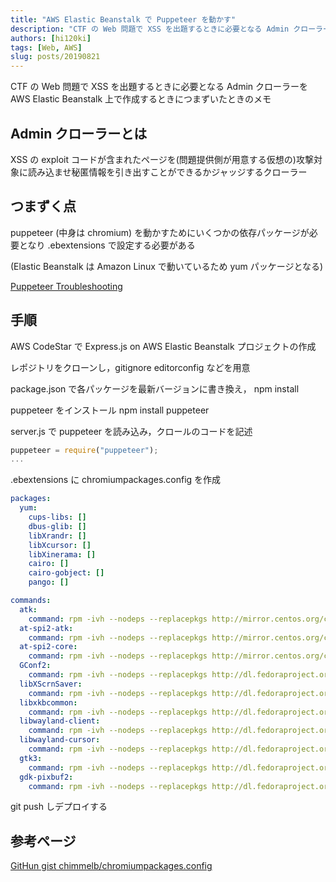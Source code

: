 ```yaml
---
title: "AWS Elastic Beanstalk で Puppeteer を動かす"
description: "CTF の Web 問題で XSS を出題するときに必要となる Admin クローラーを AWS Elastic Beanstalk 上で作成するときにつまずいたときのメモ"
authors: [hi120ki]
tags: [Web, AWS]
slug: posts/20190821
---
```


CTF の Web 問題で XSS を出題するときに必要となる Admin クローラーを AWS Elastic Beanstalk 上で作成するときにつまずいたときのメモ

## Admin クローラーとは

XSS の exploit コードが含まれたページを(問題提供側が用意する仮想の)攻撃対象に読み込ませ秘匿情報を引き出すことができるかジャッジするクローラー

<!-- truncate -->

## つまずく点

puppeteer (中身は chromium) を動かすためにいくつかの依存パッケージが必要となり .ebextensions で設定する必要がある

(Elastic Beanstalk は Amazon Linux で動いているため yum パッケージとなる)

[Puppeteer Troubleshooting](https://github.com/GoogleChrome/puppeteer/blob/master/docs/troubleshooting.md#chrome-headless-doesnt-launch-on-unix)

## 手順

AWS CodeStar で Express.js on AWS Elastic Beanstalk プロジェクトの作成

レポジトリをクローンし，gitignore editorconfig などを用意

package.json で各パッケージを最新バージョンに書き換え， npm install

puppeteer をインストール npm install puppeteer

server.js で puppeteer を読み込み，クロールのコードを記述

```javascript
puppeteer = require("puppeteer");
...
```

.ebextensions に chromiumpackages.config を作成

```yml
packages:
  yum:
    cups-libs: []
    dbus-glib: []
    libXrandr: []
    libXcursor: []
    libXinerama: []
    cairo: []
    cairo-gobject: []
    pango: []

commands:
  atk:
    command: rpm -ivh --nodeps --replacepkgs http://mirror.centos.org/centos/7/os/x86_64/Packages/atk-2.28.1-1.el7.x86_64.rpm
  at-spi2-atk:
    command: rpm -ivh --nodeps --replacepkgs http://mirror.centos.org/centos/7/os/x86_64/Packages/at-spi2-atk-2.26.2-1.el7.x86_64.rpm
  at-spi2-core:
    command: rpm -ivh --nodeps --replacepkgs http://mirror.centos.org/centos/7/os/x86_64/Packages/at-spi2-core-2.28.0-1.el7.x86_64.rpm
  GConf2:
    command: rpm -ivh --nodeps --replacepkgs http://dl.fedoraproject.org/pub/archive/fedora/linux/releases/20/Fedora/x86_64/os/Packages/g/GConf2-3.2.6-7.fc20.x86_64.rpm
  libXScrnSaver:
    command: rpm -ivh --nodeps --replacepkgs http://dl.fedoraproject.org/pub/archive/fedora/linux/releases/20/Fedora/x86_64/os/Packages/l/libXScrnSaver-1.2.2-6.fc20.x86_64.rpm
  libxkbcommon:
    command: rpm -ivh --nodeps --replacepkgs http://dl.fedoraproject.org/pub/archive/fedora/linux/releases/20/Fedora/x86_64/os/Packages/l/libxkbcommon-0.3.1-1.fc20.x86_64.rpm
  libwayland-client:
    command: rpm -ivh --nodeps --replacepkgs http://dl.fedoraproject.org/pub/archive/fedora/linux/releases/20/Fedora/x86_64/os/Packages/l/libwayland-client-1.2.0-3.fc20.x86_64.rpm
  libwayland-cursor:
    command: rpm -ivh --nodeps --replacepkgs http://dl.fedoraproject.org/pub/archive/fedora/linux/releases/20/Fedora/x86_64/os/Packages/l/libwayland-cursor-1.2.0-3.fc20.x86_64.rpm
  gtk3:
    command: rpm -ivh --nodeps --replacepkgs http://dl.fedoraproject.org/pub/archive/fedora/linux/releases/20/Fedora/x86_64/os/Packages/g/gtk3-3.10.4-1.fc20.x86_64.rpm
  gdk-pixbuf2:
    command: rpm -ivh --nodeps --replacepkgs http://dl.fedoraproject.org/pub/archive/fedora/linux/releases/16/Fedora/x86_64/os/Packages/gdk-pixbuf2-2.24.0-1.fc16.x86_64.rpm
```

git push しデプロイする

## 参考ページ

[GitHun gist chimmelb/chromiumpackages.config](https://gist.github.com/chimmelb/6342504893b2b9fce0f4a8efd096ae60)
